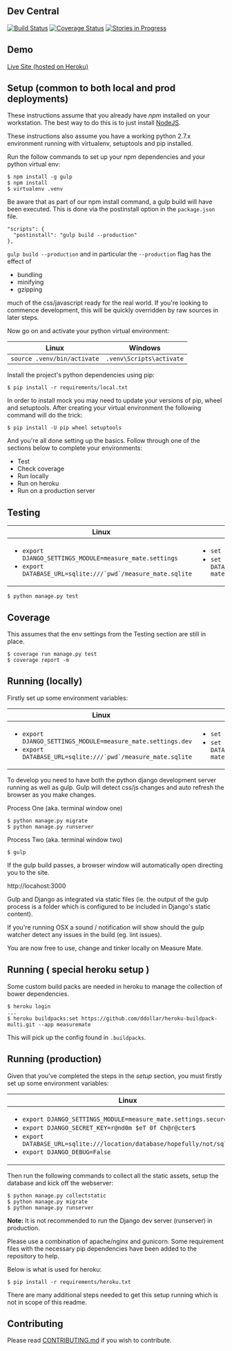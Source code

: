 Dev Central
-----

[![Build Status](https://travis-ci.org/mvillis/measure-mate.svg)](https://travis-ci.org/mvillis/measure-mate)
[![Coverage Status](https://coveralls.io/repos/mvillis/measure-mate/badge.svg?branch=master&service=github)](https://coveralls.io/github/mvillis/measure-mate?branch=master)
[![Stories in Progress](https://badge.waffle.io/mvillis/measure-mate.svg?label=in%20progress&title=In%20Progress)](http://waffle.io/mvillis/measure-mate)

Demo
-----

[Live Site (hosted on Heroku)](https://measuremate.herokuapp.com)

Setup (common to both local and prod deployments)
-----

These instructions assume that you already have *npm* installed on your workstation.
The best way to do this is to just install  [NodeJS](https://nodejs.org/en/).

These instructions also assume you have a working  python 2.7.x environment running with virtualenv, setuptools and pip installed.

Run the follow commands to set up your npm dependencies and your python virtual env:

```
$ npm install -g gulp
$ npm install
$ virtualenv .venv
```

Be aware that as part of our npm install command, a gulp build will have been executed. This is done via the postinstall option in the ```package.json``` file.

```
"scripts": {
  "postinstall": "gulp build --production"
},
```

```gulp build --production``` and in particular the ```--production``` flag has the effect of
* bundling
* minifying
* gzipping

much of the css/javascript ready for the real world. If you're looking to commence development, this will be quickly overridden by raw sources in later steps.

Now go on and activate your python virtual environment:

Linux|Windows
---|---
```source .venv/bin/activate```|```.venv\Scripts\activate```

Install the project's python dependencies using pip:

```
$ pip install -r requirements/local.txt
```

In order to install mock you may need to update your versions of pip, wheel and setuptools. After creating your virtual environment the following command will do the trick:

```
$ pip install -U pip wheel setuptools
```

And you're all done setting up the basics. Follow through one of the sections below to complete your environments:
* Test
* Check coverage
* Run locally
* Run on heroku
* Run on a production server


Testing
-------

Linux|Windows
---|---
<ul><li>```export DJANGO_SETTINGS_MODULE=measure_mate.settings```</li><li>```export DATABASE_URL=sqlite:///`pwd`/measure_mate.sqlite```</li></ul> |<ul><li>```set DJANGO_SETTINGS_MODULE=measure_mate.settings```</li><li>```set DATABASE_URL=sqlite:///C:\\your_sqlite_path\\measure-matemeasure_mate.sqlite```</li></ul>

```
$ python manage.py test
```

Coverage
-------

This assumes that the env settings from the Testing section are still in place.

```
$ coverage run manage.py test
$ coverage report -m
```

Running (locally)
-------

Firstly set up some environment variables:

Linux|Windows
---|---
<ul><li>```export DJANGO_SETTINGS_MODULE=measure_mate.settings.dev```</li><li>```export DATABASE_URL=sqlite:///`pwd`/measure_mate.sqlite```</li></ul> |<ul><li>```set DJANGO_SETTINGS_MODULE=measure_mate.settings.dev```</li><li>```set DATABASE_URL=sqlite:///C:\\your_sqlite_path\\measure-matemeasure_mate.sqlite```</li></ul>

To develop you need to have both the python django development server running
as well as gulp. Gulp will detect css/js changes and auto refresh the browser as you make changes.

Process One (aka. terminal window one)
```
$ python manage.py migrate
$ python manage.py runserver
```

Process Two (aka. terminal window two)
```
$ gulp
```

If the gulp build passes, a browser window will automatically open directing you to the site.

http://locahost:3000

Gulp and Django as integrated via static files (ie. the output of the gulp process is a folder which is configured to be included in Django's static content).

If you're running OSX a sound / notification will show should the gulp watcher detect any issues in the build (eg. lint issues).

You are now free to use, change and tinker locally on Measure Mate.


Running ( special heroku setup )
------

Some custom build packs are needed in heroku to manage the collection of bower dependencies.

```
$ heroku login
...
$ heroku buildpacks:set https://github.com/ddollar/heroku-buildpack-multi.git --app measuremate
```

This will pick up the config found in ```.buildpacks```.


Running (production)
------

Given that you've completed the steps in the *setup* section, you must firstly set up some environment variables:

Linux|Windows
---|---
<ul><li>```export DJANGO_SETTINGS_MODULE=measure_mate.settings.secure```</li><li>```export DJANGO_SECRET_KEY=r@nd0m $eT 0f Ch@r@cter$```</li><li>```export DATABASE_URL=sqlite:///location/database/hopefully/not/sql.lite```</li><li>```export DJANGO_DEBUG=False```</li></ul> |<ul><li>```set DJANGO_SETTINGS_MODULE=measure_mate.settings.dev```</li><li>```set DJANGO_SECRET_KEY=r@nd0m $eT 0f Ch@r@cter$```</li><li>```set DATABASE_URL=sqlite:///C:\\ocation\\database\\hopefully\\not\\sql.lite```</li><li>```set  DJANGO_DEBUG=False```</li></ul>

Then run the following commands to collect all the static assets, setup the database and kick off the webserver:

```
$ python manage.py collectstatic
$ python manage.py migrate
$ python manage.py runserver
```

**Note:** It is not recommended to run the Django dev server (runserver) in production.

Please use a combination of apache/nginx and gunicorn. Some requirement files with the necessary pip dependencies have been added to the repository to help.

Below is what is used for heroku:

```
$ pip install -r requirements/heroku.txt
```

There are many additional steps needed to get this setup running which is not in scope of this readme.

Contributing
-------

Please read
[CONTRIBUTING.md](https://github.com/mvillis/measure-mate/blob/master/CONTRIBUTING.md) if you wish to contribute.
